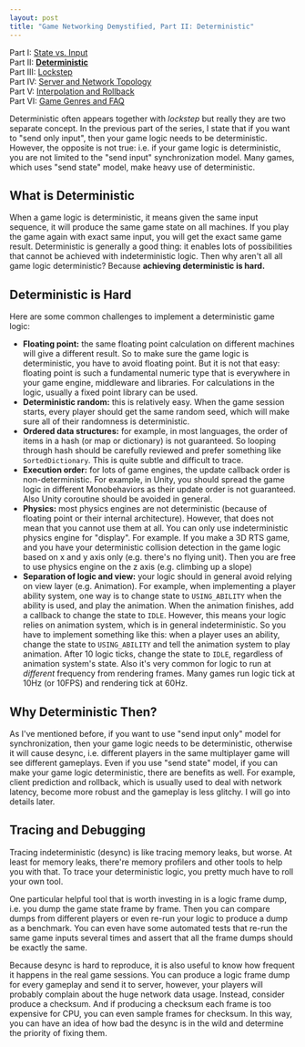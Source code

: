 ```yaml
---
layout: post
title: "Game Networking Demystified, Part II: Deterministic"
---
```


Part I: [State vs. Input](https://ruoyusun.com/2019/03/28/game-networking-1.html)  
Part II: [**Deterministic**](https://ruoyusun.com/2019/03/29/game-networking-2.html)  
Part III: [Lockstep](https://ruoyusun.com/2019/04/06/game-networking-3.html)  
Part IV: [Server and Network Topology](https://ruoyusun.com/2019/04/07/game-networking-4.html)  
Part V: [Interpolation and Rollback](https://ruoyusun.com/2019/09/21/game-networking-5.html)  
Part VI: [Game Genres and FAQ](https://ruoyusun.com/2019/09/30/game-networking-6.html)  

Deterministic often appears together with *lockstep* but really they are two separate concept. In the previous part of the series, I state that if you want to "send only input", then your game logic needs to be deterministic. However, the opposite is not true: i.e. if your game logic is deterministic, you are not limited to the "send input" synchronization model. Many games, which uses "send state" model, make heavy use of deterministic.

## What is Deterministic

When a game logic is deterministic, it means given the same input sequence, it will produce the same game state on all machines. If you play the game again with exact same input, you will get the exact same game result. Deterministic is generally a good thing: it enables lots of possibilities that cannot be achieved with indeterministic logic. Then why aren't all all game logic deterministic? Because **achieving deterministic is hard.**

## Deterministic is Hard

Here are some common challenges to implement a deterministic game logic:

- **Floating point:** the same floating point calculation on different machines will give a different result. So to make sure the game logic is deterministic, you have to avoid floating point. But it is not that easy: floating point is such a fundamental numeric type that is everywhere in your game engine, middleware and libraries. For calculations in the logic, usually a fixed point library can be used.
- **Deterministic random:** this is relatively easy. When the game session starts, every player should get the same random seed, which will make sure all of their randomness is deterministic.
- **Ordered data structures:** for example, in most languages, the order of items in a hash (or map or dictionary) is not guaranteed. So looping through hash should be carefully reviewed and prefer something like `SortedDictionary`. This is quite subtle and difficult to trace.
- **Execution order:** for lots of game engines, the update callback order is non-deterministic. For example, in Unity, you should spread the game logic in different Monobehaviors as their update order is not guaranteed. Also Unity coroutine should be avoided in general.
- **Physics:** most physics engines are not deterministic (because of floating point or their internal architecture). However, that does not mean that you cannot use them at all. You can only use indeterministic physics engine for "display". For example. If you make a 3D RTS game, and you have your deterministic collision detection in the game logic based on x and y axis only (e.g. there's no flying unit). Then you are free to use physics engine on the z axis (e.g. climbing up a slope)
- **Separation of logic and view:** your logic should in general avoid relying on view layer (e.g. Animation). For example, when implementing a player ability system, one way is to change state to `USING_ABILITY` when the ability is used, and play the animation. When the animation finishes, add a callback to change the state to `IDLE`. However, this means your logic relies on animation system, which is in general indeterministic. So you have to implement something like this: when a player uses an ability, change the state to `USING_ABILITY` and tell the animation system to play animation. After 10 logic ticks, change the state to `IDLE`, regardless of animation system's state. Also it's very common for logic to run at *different* frequency from rendering frames. Many games run logic tick at 10Hz (or 10FPS) and rendering tick at 60Hz.

## Why Deterministic Then?

As I've mentioned before, if you want to use "send input only" model for synchronization, then your game logic needs to be deterministic, otherwise it will cause desync, i.e. different players in the same multiplayer game will see different gameplays. Even if you use "send state" model, if you can make your game logic deterministic, there are benefits as well. For example, client prediction and rollback, which is usually used to deal with network latency, become more robust and the gameplay is less glitchy. I will go into details later.

## Tracing and Debugging

Tracing indeterministic (desync) is like tracing memory leaks, but worse. At least for memory leaks, there're memory profilers and other tools to help you with that. To trace your deterministic logic, you pretty much have to roll your own tool.

One particular helpful tool that is worth investing in is a logic frame dump, i.e. you dump the game state frame by frame. Then you can compare dumps from different players or even re-run your logic to produce a dump as a benchmark. You can even have some automated tests that re-run the same game inputs several times and assert that all the frame dumps should be exactly the same.

Because desync is hard to reproduce, it is also useful to know how frequent it happens in the real game sessions. You can produce a logic frame dump for every gameplay and send it to server, however, your players will probably complain about the huge network data usage. Instead, consider produce a checksum. And if producing a checksum each frame is too expensive for CPU, you can even sample frames for checksum. In this way, you can have an idea of how bad the desync is in the wild and determine the priority of fixing them.